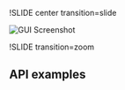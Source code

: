 !SLIDE center transition=slide

![GUI Screenshot](GoodToolGui.png "Screenshot")

!SLIDE transition=zoom

## API examples
